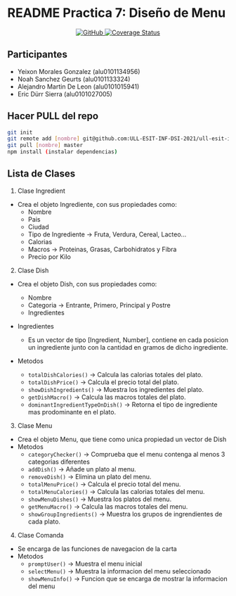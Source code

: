 # README Practica 7: Diseño de Menu

<p align="center">
    <a href="https://github.com/ULL-ESIT-INF-DSI-2021/ull-esit-inf-dsi-20-21-prct07-menu-datamodel-grupo-d/actions/workflows/node.js.yml">
        <img alt="GitHub" src="https://github.com/ULL-ESIT-INF-DSI-2021/ull-esit-inf-dsi-20-21-prct07-menu-datamodel-grupo-d/actions/workflows/node.js.yml/badge.svg">
    </a>  
    <a href="https://coveralls.io/github/ULL-ESIT-INF-DSI-2021/ull-esit-inf-dsi-20-21-prct07-menu-datamodel-grupo-d?branch=master">
        <img src="https://coveralls.io/repos/github/ULL-ESIT-INF-DSI-2021/ull-esit-inf-dsi-20-21-prct07-menu-datamodel-grupo-d/badge.svg?branch=master" alt="Coverage Status" />
    </a>
</p>

## Participantes

* Yeixon Morales Gonzalez (alu0101134956)
* Noah Sanchez Geurts (alu0101133324)
* Alejandro Martin De Leon (alu0101015941)
* Eric Dürr Sierra (alu0101027005)

## Hacer PULL del repo

```bash
git init 
git remote add [nombre] git@github.com:ULL-ESIT-INF-DSI-2021/ull-esit-inf-dsi-20-21-prct07-menu-datamodel-grupo-d.git
git pull [nombre] master
npm install (instalar dependencias)
```

## Lista de Clases

1. Clase Ingredient
  * Crea el objeto Ingrediente, con sus propiedades como:
    * Nombre
    * Pais
    * Ciudad
    * Tipo de Ingrediente -> Fruta, Verdura, Cereal, Lacteo...
    * Calorias
    * Macros -> Proteinas, Grasas, Carbohidratos y Fibra
    * Precio por Kilo

2. Clase Dish
  * Crea el objeto Dish, con sus propiedades como:
    * Nombre
    * Categoria -> Entrante, Primero, Principal y Postre
    * Ingredientes

  * Ingredientes
    * Es un vector de tipo [Ingredient, Number], contiene en cada posicion un ingrediente junto con la cantidad en gramos de dicho ingrediente.

  * Metodos
    * ```totalDishCalories()``` -> Calcula las calorias totales del plato.
    * ```totalDishPrice()``` -> Calcula el precio total del plato.
    * ```showDishIngredients()``` -> Muestra los ingredientes del plato.
    * ```getDishMacro()``` -> Calcula las macros totales del plato.
    * ```dominantIngredientTypeOnDish()``` -> Retorna el tipo de ingrediente mas prodominante en el plato.

3. Clase Menu
  * Crea el objeto Menu, que tiene como unica propiedad un vector de Dish
  * Metodos
    * ```categoryChecker()``` -> Comprueba que el menu contenga al menos 3 categorias diferentes
    * ```addDish()``` -> Añade un plato al menu.
    * ```removeDish()``` -> Elimina un plato del menu.
    * ```totalMenuPrice()``` -> Calcula el precio total del menu.
    * ```totalMenuCalories()``` -> Calcula las calorias totales del menu.
    * ```showMenuDishes()``` -> Muestra los platos del menu.
    * ```getMenuMacro()``` -> Calcula las macros totales del menu.
    * ```showGroupIngredients()``` -> Muestra los grupos de ingrendientes de cada plato.

4. Clase Comanda
  * Se encarga de las funciones de navegacion de la carta
  * Metodos
    * ```promptUser()``` -> Muestra el menu inicial
    * ```selectMenu()``` -> Muestra la informacion del menu seleccionado
    * ```showMenuInfo()``` -> Funcion que se encarga de mostrar la informacion del menu

 

